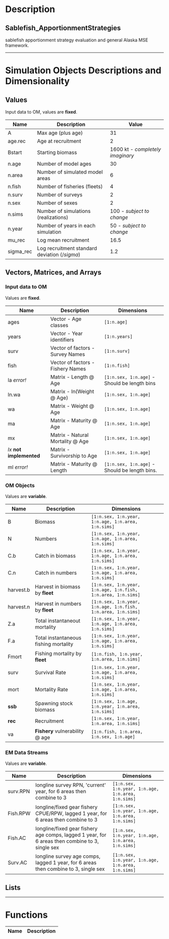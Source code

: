 # Description
## Sablefish_ApportionmentStrategies
sablefish apportionment strategy evaluation and general Alaska MSE framework.

***
# Simulation Objects Descriptions and Dimensionality

## Values

Input data to OM, values are **fixed**.

Name              | Description                       | Value
------------------|-----------------------------------|-------------------
A                 | Max age (plus age)                | 31
age.rec           | Age at recruitment                | 2
Bstart            | Starting biomass                  | 1600 kt - *completely imaginary*
n.age             | Number of model ages              | 30
n.area            | Number of simulated model areas   | 6
n.fish            | Number of fisheries (fleets)      | 4
n.surv            | Number of surveys                 | 2
n.sex             | Number of sexes                   | 2
n.sims            | Number of simulations (realizations) | 100 - *subject to change*
n.year            | Number of years in each simulation | 50 - *subject to change*    
mu_rec            | Log mean recruitment              | 16.5
sigma_rec         | Log recruitment standard deviation ($/sigma$) | 1.2



## Vectors, Matrices, and Arrays

### Input data to OM
Values are **fixed**. 

Name              | Description                       | Dimensions
------------------|-----------------------------------|----------------------------------
ages              | Vector - Age classes              | `[1:n.age]`
years             | Vector - Year identifiers         | `[1:n.years]`
surv              | Vector of factors - Survey Names  | `[1:n.surv]`
fish              | Vector of factors - Fishery Names | `[1:n.fish]`
la *error!*                | Matrix - Length @ Age             | `[1:n.sex, 1:n.age]` - Should be length bins
ln.wa             | Matrix - ln(Weight @ Age)         | `[1:n.sex, 1:n.age]`
wa                | Matrix - Weight @ Age             | `[1:n.sex, 1:n.age]`
ma                | Matrix - Maturity @ Age           | `[1:n.sex, 1:n.age]`
mx                | Matrix - Natural Mortality @ Age  | `[1:n.sex, 1:n.age]`
*lx* **not implemented** | Matrix - Survivorship to Age      | `[1:n.sex, 1:n.age]`
ml *error!*       | Matrix - Maturity @ Length        | `[1:n.sex, 1:n.age]` - Should be length bins.

### OM Objects
Values are **variable**.

Name      | Description                       | Dimensions
----------|-----------------------------------|----------------------------------
B         | Biomass                           | `[1:n.sex, 1:n.year, 1:n.age, 1:n.area, 1:n.sims]`
N         | Numbers                           | `[1:n.sex, 1:n.year, 1:n.age, 1:n.area, 1:n.sims]`
C.b       | Catch in biomass                  | `[1:n.sex, 1:n.year, 1:n.age, 1:n.area, 1:n.sims]`
C.n       | Catch in numbers                  | `[1:n.sex, 1:n.year, 1:n.age, 1:n.area, 1:n.sims]`
harvest.b | Harvest in biomass by **fleet**   | `[1:n.sex, 1:n.year, 1:n.age, 1:n.fish, 1:n.area, 1:n.sims]`
harvest.n | Harvest in numbers by **fleet**   | `[1:n.sex, 1:n.year, 1:n.age, 1:n.fish, 1:n.area, 1:n.sims]`
Z.a       | Total instantaneout mortality     | `[1:n.sex, 1:n.year, 1:n.age, 1:n.area, 1:n.sims]`
F.a       | Total instantaneous fishing mortality | `[1:n.sex, 1:n.year, 1:n.age, 1:n.area, 1:n.sims]`
Fmort     | Fishing mortality by **fleet**    | `[1:n.fish, 1:n.year, 1:n.area, 1:n.sims]`
surv      | Survival Rate                     | `[1:n.sex, 1:n.year, 1:n.age, 1:n.area, 1:n.sims]`
mort      | Mortality Rate                    | `[1:n.sex, 1:n.year, 1:n.age, 1:n.area, 1:n.sims]`
**ssb**   | Spawning stock biomass            | `[1:n.sex, 1:n.age, 1:n.year, 1:n.area, 1:n.sims]`
**rec**   | Recruitment                       | `[1:n.sex, 1:n.year, 1:n.area, 1:n.sims]`
va        | **Fishery** vulnerability @ age   | `[1:n.fish, 1:n.area, 1:n.sex, 1:n.age]`

### EM Data Streams
Values are **variable**.

Name      | Description                       | Dimensions
----------|-----------------------------------|----------------------------------
surv.RPN  | longline survey RPN, 'current' year, for 6 areas then combine to 3 | `[1:n.sex, 1:n.year, 1:n.age, 1:n.area, 1:n.sims]`
Fish.RPW  | longline/fixed gear fishery CPUE/RPW, lagged 1 year, for 6 areas then combine to 3 | `[1:n.sex, 1:n.year, 1:n.age, 1:n.area, 1:n.sims]`
Fish.AC   | longline/fixed gear fishery age comps, lagged 1 year, for 6 areas then combine to 3, single sex | `[1:n.sex, 1:n.year, 1:n.age, 1:n.area, 1:n.sims]`
Surv.AC   | longline survey age comps, lagged 1 year, for 6 areas then combine to 3, single sex | `[1:n.sex, 1:n.year, 1:n.age, 1:n.area, 1:n.sims]`


## Lists

***
# Functions

Name                                             | Description
-------------------------------------------------|-----------------------------------

